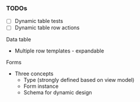 ### TODOs

- [ ] Dynamic table tests
- [ ] Dynamic table row actions

Data table
- Multiple row templates - expandable

Forms
- Three concepts
  - Type (strongly defined based on view model)
  - Form instance
  - Schema for dynamic design
